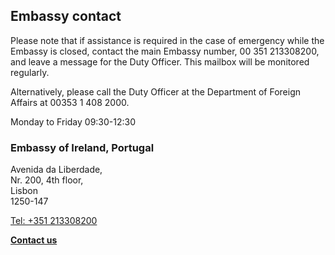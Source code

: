 ## Embassy contact

Please note that if assistance is required in the case of emergency while the Embassy is closed, contact the main Embassy number, 00 351 213308200, and leave a message for the Duty Officer. This mailbox will be monitored regularly.

Alternatively, please call the Duty Officer at the Department of Foreign Affairs at 00353 1 408 2000.

Monday to Friday 09:30-12:30

### Embassy of Ireland, Portugal

Avenida da Liberdade,   
Nr. 200, 4th floor,   
Lisbon   
1250-147

[Tel: +351 213308200](tel:+351213308200)

[**Contact us**](/en/portugal/lisbon/contact/)